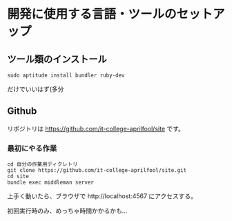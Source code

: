 # 開発に使用する言語・ツールのセットアップ

## ツール類のインストール

    sudo aptitude install bundler ruby-dev

だけでいいはず(多分

## Github

リポジトリは https://github.com/it-college-aprilfool/site です。

### 最初にやる作業

    cd 自分の作業用ディクレトリ
    git clone https://github.com/it-college-aprilfool/site.git
    cd site
    bundle exec middleman server

上手く動いたら、ブラウザで http://localhost:4567 にアクセスする。

初回実行時のみ、めっちゃ時間かかるかも…
